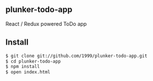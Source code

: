 ## plunker-todo-app
React / Redux powered ToDo app

## Install
```bash
$ git clone git://github.com/1999/plunker-todo-app.git
$ cd plunker-todo-app
$ npm install
$ open index.html
```
